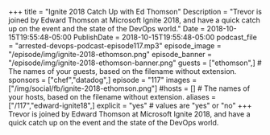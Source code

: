 +++
title = "Ignite 2018 Catch Up with Ed Thomson"
Description = "Trevor is joined by Edward Thomson at Microsoft Ignite 2018, and have a quick catch up on the event and the state of the DevOps world."
Date = 2018-10-15T19:55:48-05:00
PublishDate = 2018-10-15T19:55:48-05:00
podcast_file = "arrested-devops-podcast-episode117.mp3"
episode_image = "/episode/img/ignite-2018-ethomson.png"
episode_banner = "/episode/img/ignite-2018-ethomson-banner.png"
guests = ["ethomson",] # The names of your guests, based on the filename without extension.
sponsors = ["chef","datadog",]
episode = "117"
images = ["/img/social/fb/ignite-2018-ethomson.png"]
#hosts = [] # The names of your hosts, based on the filename without extension.
aliases = ["/117","edward-ignite18",]
explicit = "yes" # values are "yes" or "no"
+++
Trevor is joined by Edward Thomson at Microsoft Ignite 2018, and have a quick catch up on the event and the state of the DevOps world.
